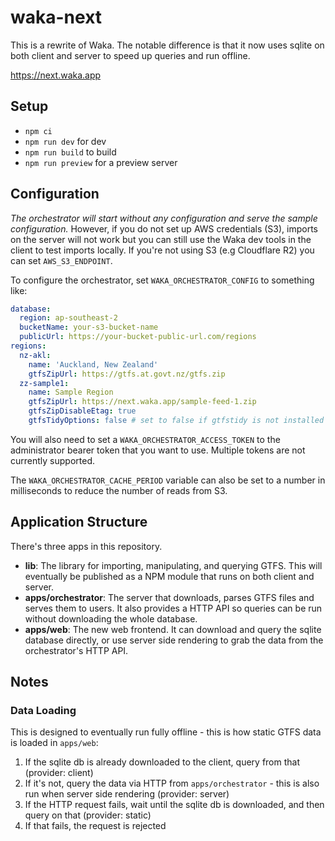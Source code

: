# waka-next

This is a rewrite of Waka. The notable difference is that it now uses sqlite on both client and server to speed up queries and run offline.

<https://next.waka.app>

## Setup

- `npm ci`
- `npm run dev` for dev
- `npm run build` to build
- `npm run preview` for a preview server

## Configuration

_The orchestrator will start without any configuration and serve the sample configuration._ However, if you do not set up AWS credentials (S3), imports on the server will not work but you can still use the Waka dev tools in the client to test imports locally. If you're not using S3 (e.g Cloudflare R2) you can set `AWS_S3_ENDPOINT`.

To configure the orchestrator, set `WAKA_ORCHESTRATOR_CONFIG` to something like:

```yaml
database:
  region: ap-southeast-2
  bucketName: your-s3-bucket-name
  publicUrl: https://your-bucket-public-url.com/regions
regions:
  nz-akl:
    name: 'Auckland, New Zealand'
    gtfsZipUrl: https://gtfs.at.govt.nz/gtfs.zip
  zz-sample1:
    name: Sample Region
    gtfsZipUrl: https://next.waka.app/sample-feed-1.zip
    gtfsZipDisableEtag: true
    gtfsTidyOptions: false # set to false if gtfstidy is not installed
```

You will also need to set a `WAKA_ORCHESTRATOR_ACCESS_TOKEN` to the administrator bearer token that you want to use. Multiple tokens are not currently supported.

The `WAKA_ORCHESTRATOR_CACHE_PERIOD` variable can also be set to a number in milliseconds to reduce the number of reads from S3.

## Application Structure

There's three apps in this repository.

- **lib**: The library for importing, manipulating, and querying GTFS. This will eventually be published as a NPM module that runs on both client and server.
- **apps/orchestrator**: The server that downloads, parses GTFS files and serves them to users. It also provides a HTTP API so queries can be run without downloading the whole database.
- **apps/web**: The new web frontend. It can download and query the sqlite database directly, or use server side rendering to grab the data from the orchestrator's HTTP API.

## Notes

### Data Loading

This is designed to eventually run fully offline - this is how static GTFS data is loaded in `apps/web`:

1. If the sqlite db is already downloaded to the client, query from that (provider: client)
2. If it's not, query the data via HTTP from `apps/orchestrator` - this is also run when server side rendering (provider: server)
3. If the HTTP request fails, wait until the sqlite db is downloaded, and then query on that (provider: static)
4. If that fails, the request is rejected
